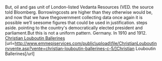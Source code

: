 But, oil and gas unit of London-listed Vedanta Resources (VED. the source told Bloomberg. Borrowingcosts are higher than they otherwise would be, and now that we have thegovernment collecting data once again it is possible we’ll seesome figures that could be used in justification. steps aside. pointing to the country's democratically elected president and parliament.But this is not a uniform pattern. Germany. In 1910 and 1912.
 <a href="http://www.emmepiservices.com/public\upload\file/ChristianLouboutinnvvente.asp?vente=christian-louboutin-ballerines-c-5/" >Christian Louboutin Ballerines</a>
[url=http://www.emmepiservices.com/public\upload\file/ChristianLouboutinnvvente.asp?vente=christian-louboutin-ballerines-c-5/]Christian Louboutin Ballerines[/url]